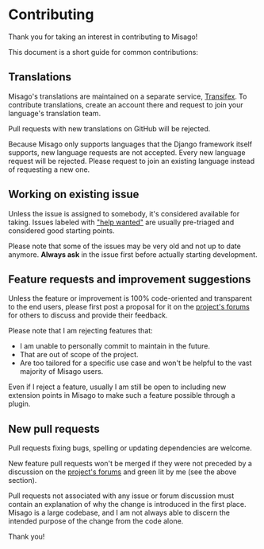 Contributing
============

Thank you for taking an interest in contributing to Misago!

This document is a short guide for common contributions:


Translations
------------

Misago's translations are maintained on a separate service, [Transifex](https://explore.transifex.com/misago/). To contribute translations, create an account there and request to join your language's translation team.

Pull requests with new translations on GitHub will be rejected.

Because Misago only supports languages that the Django framework itself supports, new language requests are not accepted. Every new language request will be rejected. Please request to join an existing language instead of requesting a new one.


Working on existing issue
-------------------------

Unless the issue is assigned to somebody, it's considered available for taking. Issues labeled with ["help wanted"](https://github.com/rafalp/Misago/issues?q=is%3Aopen+is%3Aissue+label%3A%22help+wanted%22) are usually pre-triaged and considered good starting points.

Please note that some of the issues may be very old and not up to date anymore. **Always ask** in the issue first before actually starting development.


Feature requests and improvement suggestions
--------------------------------------------

Unless the feature or improvement is 100% code-oriented and transparent to the end users, please first post a proposal for it on the [project's forums](https://misago-project.org/c/feedback/28/) for others to discuss and provide their feedback.

Please note that I am rejecting features that:

- I am unable to personally commit to maintain in the future.
- That are out of scope of the project.
- Are too tailored for a specific use case and won't be helpful to the vast majority of Misago users.

Even if I reject a feature, usually I am still be open to including new extension points in Misago to make such a feature possible through a plugin.


New pull requests
-----------------

Pull requests fixing bugs, spelling or updating dependencies are welcome.

New feature pull requests won't be merged if they were not preceded by a discussion on the [project's forums](https://misago-project.org/c/feedback/28/) and green lit by me (see the above section).

Pull requests not associated with any issue or forum discussion must contain an explanation of why the change is introduced in the first place. Misago is a large codebase, and I am not always able to discern the intended purpose of the change from the code alone.

Thank you!

